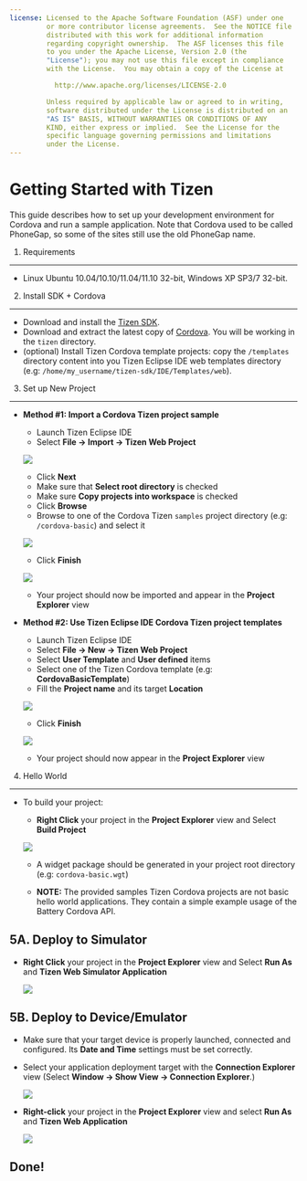 ```yaml
---
license: Licensed to the Apache Software Foundation (ASF) under one
         or more contributor license agreements.  See the NOTICE file
         distributed with this work for additional information
         regarding copyright ownership.  The ASF licenses this file
         to you under the Apache License, Version 2.0 (the
         "License"); you may not use this file except in compliance
         with the License.  You may obtain a copy of the License at

           http://www.apache.org/licenses/LICENSE-2.0

         Unless required by applicable law or agreed to in writing,
         software distributed under the License is distributed on an
         "AS IS" BASIS, WITHOUT WARRANTIES OR CONDITIONS OF ANY
         KIND, either express or implied.  See the License for the
         specific language governing permissions and limitations
         under the License.
---
```


Getting Started with Tizen
=========================

This guide describes how to set up your development environment for Cordova and run a sample application.  Note that Cordova used to be called PhoneGap, so some of the sites still use the old PhoneGap name.

1. Requirements
---------------

- Linux Ubuntu 10.04/10.10/11.04/11.10 32-bit, Windows XP SP3/7 32-bit.

2. Install SDK + Cordova
-------------------------

- Download and install the [Tizen SDK](https://developer.tizen.org/sdk).
- Download and extract the latest copy of [Cordova](http://phonegap.com/download). You will be working in the `tizen` directory.
- (optional) Install Tizen Cordova template projects: copy the `/templates` directory content into you Tizen Eclipse IDE web templates directory (e.g: `/home/my_username/tizen-sdk/IDE/Templates/web`).

3. Set up New Project
--------------------

- **Method #1: Import a Cordova Tizen project sample**
    - Launch Tizen Eclipse IDE
    - Select  **File &rarr; Import &rarr; Tizen Web Project**

    ![](img/guide/getting-started/tizen/import_project.png)

    - Click **Next**
    - Make sure that **Select root directory** is checked
    - Make sure **Copy projects into workspace** is checked
    - Click **Browse**
    - Browse to one of the Cordova Tizen `samples` project directory (e.g: `/cordova-basic`) and select it

    ![](img/guide/getting-started/tizen/import_widget.png)

    - Click **Finish**

    ![](img/guide/getting-started/tizen/project_explorer.png)

    - Your project should now be imported and appear in the **Project Explorer** view

- **Method #2: Use Tizen Eclipse IDE Cordova Tizen project templates**
    - Launch Tizen Eclipse IDE
    - Select  **File &rarr; New &rarr; Tizen Web Project**
    - Select **User Template** and **User defined** items
    - Select one of the Tizen Cordova template (e.g: **CordovaBasicTemplate**)
    - Fill the **Project name** and its target **Location**

    ![](img/guide/getting-started/tizen/project_template.png)

    - Click **Finish**

    ![](img/guide/getting-started/tizen/project_explorer.png)

    - Your project should now appear in the **Project Explorer** view

4. Hello World
--------------
- To build your project:

    - **Right Click** your project in the **Project Explorer** view and Select **Build Project**

    ![](img/guide/getting-started/tizen/build_project.png)

    - A widget package should be generated in your project root directory (e.g: `cordova-basic.wgt`)

    - __NOTE:__ The provided samples Tizen Cordova projects are not basic hello world applications. They contain a simple example usage of the Battery Cordova API.

5A. Deploy to Simulator
-----------------------

- **Right Click** your project in the **Project Explorer** view and Select **Run As** and **Tizen Web Simulator Application**

    ![](img/guide/getting-started/tizen/runas_web_sim_app.png)

5B. Deploy to Device/Emulator
--------------------

- Make sure that your target device is properly launched, connected and configured. Its __Date and Time__ settings must be set correctly.
- Select your application deployment target with the **Connection Explorer** view (Select **Window &rarr; Show View &rarr; Connection Explorer**.)

    ![](img/guide/getting-started/tizen/connection_explorer.png)

- **Right-click** your project in the **Project Explorer** view and select **Run As** and **Tizen Web Application**

    ![](img/guide/getting-started/tizen/runas_web_app.png)

Done!
-----
